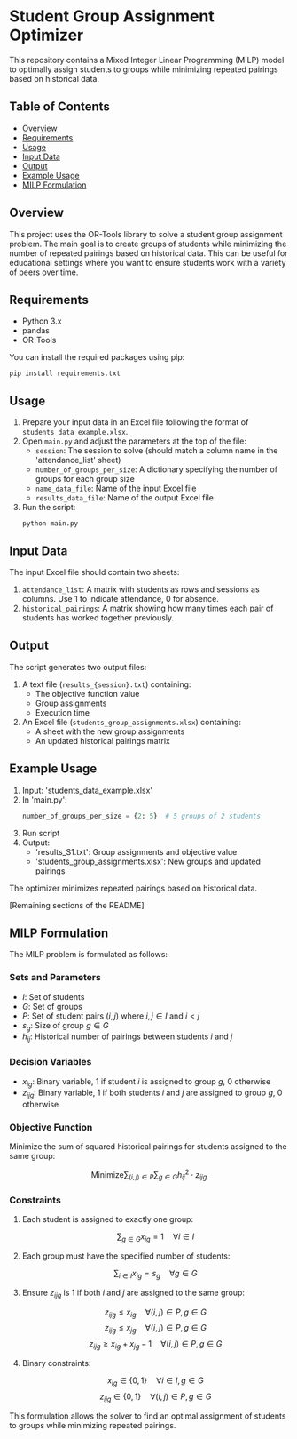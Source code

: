 # Student Group Assignment Optimizer

This repository contains a Mixed Integer Linear Programming (MILP) model to optimally assign students to groups while minimizing repeated pairings based on historical data.

## Table of Contents
- [Overview](#overview)
- [Requirements](#requirements)
- [Usage](#usage)
- [Input Data](#input-data)
- [Output](#output)
- [Example Usage](#example-usage)
- [MILP Formulation](#milp-formulation)

## Overview

This project uses the OR-Tools library to solve a student group assignment problem. The main goal is to create groups of students while minimizing the number of repeated pairings based on historical data. This can be useful for educational settings where you want to ensure students work with a variety of peers over time.

## Requirements

- Python 3.x
- pandas
- OR-Tools

You can install the required packages using pip:

```
pip install requirements.txt
```

## Usage

1. Prepare your input data in an Excel file following the format of `students_data_example.xlsx`.
2. Open `main.py` and adjust the parameters at the top of the file:
   - `session`: The session to solve (should match a column name in the 'attendance_list' sheet)
   - `number_of_groups_per_size`: A dictionary specifying the number of groups for each group size
   - `name_data_file`: Name of the input Excel file
   - `results_data_file`: Name of the output Excel file
3. Run the script:
   ```
   python main.py
   ```

## Input Data

The input Excel file should contain two sheets:

1. `attendance_list`: A matrix with students as rows and sessions as columns. Use 1 to indicate attendance, 0 for absence.
2. `historical_pairings`: A matrix showing how many times each pair of students has worked together previously.

## Output

The script generates two output files:

1. A text file (`results_{session}.txt`) containing:
   - The objective function value
   - Group assignments
   - Execution time
2. An Excel file (`students_group_assignments.xlsx`) containing:
   - A sheet with the new group assignments
   - An updated historical pairings matrix

## Example Usage

1. Input: 'students_data_example.xlsx'
2. In 'main.py':
   ```python
   number_of_groups_per_size = {2: 5}  # 5 groups of 2 students
   ```
3. Run script
4. Output: 
   - 'results_S1.txt': Group assignments and objective value
   - 'students_group_assignments.xlsx': New groups and updated pairings

The optimizer minimizes repeated pairings based on historical data.

[Remaining sections of the README]

## MILP Formulation

The MILP problem is formulated as follows:

### Sets and Parameters

- $I$: Set of students
- $G$: Set of groups
- $P$: Set of student pairs $(i,j)$ where $i,j \in I$ and $i < j$
- $s_g$: Size of group $g \in G$
- $h_{ij}$: Historical number of pairings between students $i$ and $j$

### Decision Variables

- $x_{ig}$: Binary variable, 1 if student $i$ is assigned to group $g$, 0 otherwise
- $z_{ijg}$: Binary variable, 1 if both students $i$ and $j$ are assigned to group $g$, 0 otherwise

### Objective Function

Minimize the sum of squared historical pairings for students assigned to the same group:

$$
\text{Minimize} \sum_{(i,j) \in P} \sum_{g \in G} h_{ij}^2 \cdot z_{ijg}
$$

### Constraints

1. Each student is assigned to exactly one group:

   $$\sum_{g \in G} x_{ig} = 1 \quad \forall i \in I$$

2. Each group must have the specified number of students:

   $$\sum_{i \in I} x_{ig} = s_g \quad \forall g \in G$$

3. Ensure $z_{ijg}$ is 1 if both $i$ and $j$ are assigned to the same group:

   $$z_{ijg} \leq x_{ig} \quad \forall (i,j) \in P, g \in G$$
   $$z_{ijg} \leq x_{jg} \quad \forall (i,j) \in P, g \in G$$
   $$z_{ijg} \geq x_{ig} + x_{jg} - 1 \quad \forall (i,j) \in P, g \in G$$

4. Binary constraints:

   $$x_{ig} \in \{0,1\} \quad \forall i \in I, g \in G$$
   $$z_{ijg} \in \{0,1\} \quad \forall (i,j) \in P, g \in G$$

This formulation allows the solver to find an optimal assignment of students to groups while minimizing repeated pairings.
